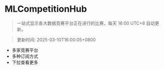 # MLCompetitionHub

> 一站式显示各大数据竞赛平台正在进行的比赛，每天 16:00 UTC+8 自动更新。
  
> 更新时间: 2025-03-10T16:00:05+0800 

* 多家竞赛平台
* 多种订阅方式
* 下拉查看更多